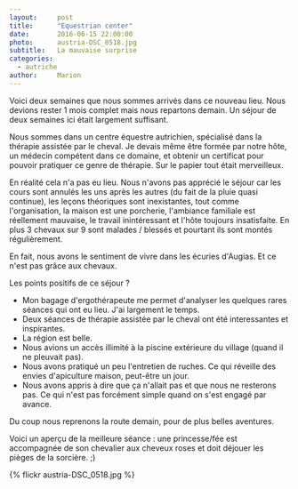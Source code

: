 ```yaml
---
layout:     post
title:      "Equestrian center"
date:       2016-06-15 22:00:00
photo:      austria-DSC_0518.jpg
subtitle:   La mauvaise surprise
categories:
  - autriche
author:     Marion
---
```


Voici deux semaines que nous sommes arrivés dans ce nouveau lieu. Nous devions rester 1 mois complet mais nous repartons demain. Un séjour de deux semaines ici était largement suffisant.

Nous sommes dans un centre équestre autrichien, spécialisé dans la thérapie assistée par le cheval. Je devais même être formée par notre hôte, un médecin compétent dans ce domaine, et obtenir un certificat pour pouvoir pratiquer ce genre de thérapie. Sur le papier tout était merveilleux.

En réalité cela n'a pas eu lieu. Nous n'avons pas apprécié le séjour car les cours sont annulés les uns après les autres (du fait de la pluie quasi continue), les leçons théoriques sont inexistantes, tout comme l'organisation, la maison est une porcherie, l'ambiance familiale est réellement mauvaise, le travail inintéressant et l'hôte toujours insatisfaite. En plus 3 chevaux sur 9 sont malades / blessés et pourtant ils sont montés régulièrement.

En fait, nous avons le sentiment de vivre dans les écuries d'Augias. Et ce n'est pas grâce aux chevaux.

Les points positifs de ce séjour ?
  - Mon bagage d'ergothérapeute me permet d'analyser les quelques rares séances qui ont eu lieu. J'ai largement le temps.
  - Deux séances de thérapie assistée par le cheval ont été interessantes et inspirantes.
  - La région est belle.
  - Nous avions un accès illimité à la piscine extérieure du village (quand il ne pleuvait pas).
  - Nous avons pratiqué un peu l'entretien de ruches. Ce qui réveille des envies d'apiculture maison, peut-être un jour.
  - Nous avons appris à dire que ça n'allait pas et que nous ne resterons pas. Ce qui n'est pas forcément simple quand on s'est engagé par avance.

Du coup nous reprenons la route demain, pour de plus belles aventures.

Voici un aperçu de la meilleure séance : une princesse/fée est accompagnée de son chevalier aux cheveux roses et doit déjouer les pièges de la sorcière. ;)

{% flickr austria-DSC_0518.jpg %}


